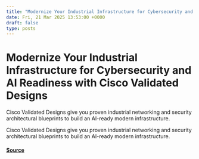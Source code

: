 ```yaml
---
title: "Modernize Your Industrial Infrastructure for Cybersecurity and AI Readiness with Cisco Validated Designs"
date: Fri, 21 Mar 2025 13:53:00 +0000
draft: false
type: posts
---
```

# Modernize Your Industrial Infrastructure for Cybersecurity and AI Readiness with Cisco Validated Designs





Cisco Validated Designs give you proven industrial networking and security architectural blueprints to build an AI-ready modern infrastructure.

Cisco Validated Designs give you proven industrial networking and security architectural blueprints to build an AI-ready modern infrastructure.

#### [Source](https://blogs.cisco.com/industrial-iot/modernize-your-industrial-infrastructure-for-cybersecurity-and-ai-readiness-with-cisco-validated-designs)

